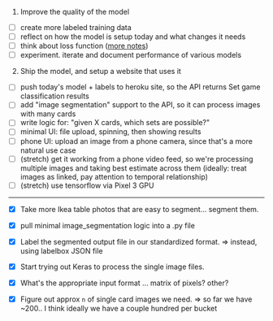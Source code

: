 1. Improve the quality of the model

- [ ] create more labeled training data
- [ ] reflect on how the model is setup today and what changes it needs
- [ ] think about loss function ([more notes](https://github.com/nathanleiby/em-el/blob/master/keras-multi-label/train.py#L76-L89))
- [ ] experiment. iterate and document performance of various models

2. Ship the model, and setup a website that uses it

- [ ] push today's model + labels to heroku site, so the API returns Set game classification results
- [ ] add "image segmentation" support to the API, so it can process images with many cards
- [ ] write logic for: "given X cards, which sets are possible?"
- [ ] minimal UI: file upload, spinning, then showing results
- [ ] phone UI: upload an image from a phone camera, since that's a more natural use case
- [ ] (stretch) get it working from a phone video feed, so we're processing multiple images and taking best estimate across them (ideally: treat images as linked, pay attention to temporal relationship)
- [ ] (stretch) use tensorflow via Pixel 3 GPU

---

- [x] Take more Ikea table photos that are easy to segment... segment them.
- [x] pull minimal image_segmentation logic into a .py file
- [x] Label the segmented output file in our standardized format. => instead, using labelbox JSON file
- [x] Start trying out Keras to process the single image files.
- [x] What's the appropriate input format ... matrix of pixels? other?
- [x] Figure out approx `n` of single card images we need. => so far we have ~200.. I think ideally we have a couple hundred per bucket

